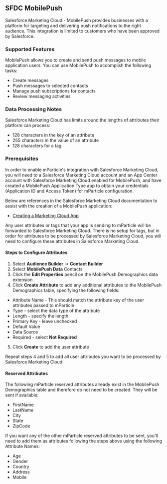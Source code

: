 
## SFDC MobilePush

Salesforce Marketing Cloud - MobilePush provides businesses with a platform for targeting and delivering push notifications to the right audience. This integration is limited to customers who have been approved by Salesforce.

### Supported Features

MobilePush allows you to create and send push messages to mobile application users. You can use MobilePush to accomplish the following tasks:

* Create messages
* Push messages to selected contacts
* Manage push subscriptions for contacts
* Review messaging activities

### Data Processing Notes

Salesforce Marketing Cloud has limits around the lengths of attributes their platform can process:

* 128 characters in the key of an attribute
* 255 characters in the value of an attribute
* 128 characters for a tag

### Prerequisites

In order to enable mParticle's integration with Salesforce Marketing Cloud, you will need to a Salesforce Marketing Cloud account and an App Center account with Salesforce Marketing Cloud enabled for MobilePush, and have created a MobilePush Application Type app to obtain your credentials (Application ID and Access Token) for mParticle configuration.

Below are references in the Salesforce Marketing Cloud documentation to assist with the creation of a MobilePush application:

* [Creating a Marketing Cloud App](https://code.exacttarget.com/app-development/marketing-cloud-apps/using-app-center-to-create-an-app.html)

Any user attributes or tags that your app is sending to mParticle will be forwarded to Salesforce Marketing Cloud.  There is no setup for tags, but in order for attributes to be processed by Salesforce Marketing Cloud, you will need to configure these attributes in Salesforce Marketing Cloud.  

#### Steps to Configure Attributes

1.  Select **Audience Builder** -> **Contact Builder**
2.  Select **MobilePush Data** Contacts
3.  Click the **Edit Properties** pencil on the MobilePush Demographics data extension
4.  Click **Create Attribute** to add any additional attributes to the MobilePush Demographics table, specifying the following fields:
   * Attribute Name - This should match the attribute key of the user attributes passed to mParticle 
   * Type - select the data type of the attribute
   * Length - specify the length
   * Primary Key - leave unchecked
   * Default Value
   * Data Source
   * Required - select **Not Required**
5.  Click **Create** to add the user attribute

Repeat steps 4 and 5 to add all user attributes you want to be processed by Salesforce Marketing Cloud.

#### Reserved Attributes

The following mParticle reserved attributes already exist in the MobilePush Demographics table and therefore do not need to be created.  They will be sent if available:

* FirstName
* LastName
* City
* State
* ZipCode

If you want any of the other mParticle reserved attributes to be sent, you'll need to add them as attributes following the steps above using the following Attribute Names:

* Age
* Gender
* Country
* Address
* Mobile

